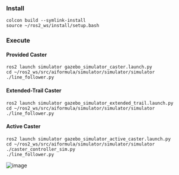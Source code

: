 ### Install
```
colcon build --symlink-install
source ~/ros2_ws/install/setup.bash
````

### Execute

#### Provided Caster
```
ros2 launch simulator gazebo_simulator_caster.launch.py
cd ~/ros2_ws/src/aiformula/simulator/simulator/simulator
./line_follower.py
```

#### Extended-Trail Caster
```
ros2 launch simulator gazebo_simulator_extended_trail.launch.py
cd ~/ros2_ws/src/aiformula/simulator/simulator/simulator
./line_follower.py
```

#### Active Caster
```
ros2 launch simulator gazebo_simulator_active_caster.launch.py
cd ~/ros2_ws/src/aiformula/simulator/simulator/simulator
./caster_controller_sim.py
./line_follower.py
```

![image](https://github.com/user-attachments/assets/3355e190-361a-48b0-9b94-667a8e669210)
